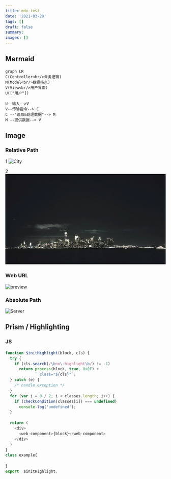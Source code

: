 ```yaml
---
title: mdx-test
date: '2021-03-29'
tags: []
draft: false
summary:
images: []
---
```


## Mermaid

```mermaid
graph LR
C(Controller<br/>业务逻辑)
M(Model<br/>数据持久)
V(View<br/>用户界面)
U(["用户"])

U--输入-->V
V--传输指令--> C
C --"选取&处理数据"--> M
M --提供数据--> V

```

## Image

### Relative Path

1
![City](City-Skyline.jpg)

2
![City](mdxtest/City-Skyline.jpg)

### Web URL

![preview](https://image-static.segmentfault.com/325/916/3259161542-575018ce29d44)

### Absolute Path

![Server](/static/images/nas/Cyber-Server-Racks.jpeg)

## Prism / Highlighting

### JS

```js
function $initHighlight(block, cls) {
  try {
    if (cls.search(/\bno\-highlight\b/) != -1)
      return process(block, true, 0x0F) +
             ` class="${cls}"`;
  } catch (e) {
    /* handle exception */
  }
  for (var i = 0 / 2; i < classes.length; i++) {
    if (checkCondition(classes[i]) === undefined)
      console.log('undefined');
  }

  return (
    <div>
      <web-component>{block}</web-component>
    </div>
  )
}
class example{

}
export  $initHighlight;
```

